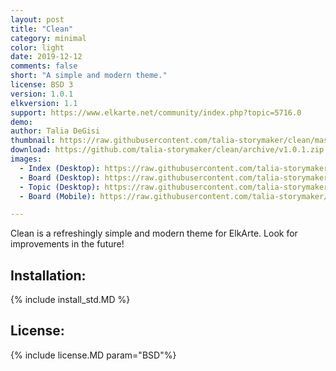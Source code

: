 ```yaml
--- 
layout: post 
title: "Clean" 
category: minimal 
color: light
date: 2019-12-12 
comments: false 
short: "A simple and modern theme." 
license: BSD 3
version: 1.0.1
elkversion: 1.1
support: https://www.elkarte.net/community/index.php?topic=5716.0
demo: 
author: Talia DeGisi
thumbnail: https://raw.githubusercontent.com/talia-storymaker/clean/master/screenshots/clean-screenshot.png
download: https://github.com/talia-storymaker/clean/archive/v1.0.1.zip
images: 
  - Index (Desktop): https://raw.githubusercontent.com/talia-storymaker/clean/master/screenshots/clean-screenshot-index.png
  - Board (Desktop): https://raw.githubusercontent.com/talia-storymaker/clean/master/screenshots/clean-screenshot-board.png
  - Topic (Desktop): https://raw.githubusercontent.com/talia-storymaker/clean/master/screenshots/clean-screenshot-topic.png
  - Board (Mobile): https://raw.githubusercontent.com/talia-storymaker/clean/master/screenshots/clean-screenshot-board-mobile.png

--- 
```


Clean is a refreshingly simple and modern theme for ElkArte. Look for improvements in the future!

## Installation: 
{% include install_std.MD %} 

## License: 
{% include license.MD param="BSD"%}